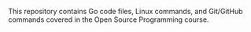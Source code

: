 This repository contains Go code files, Linux commands, and Git/GitHub commands covered in the Open Source Programming course.




